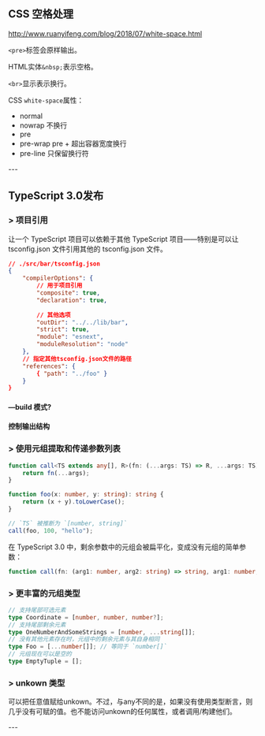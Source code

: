 ## CSS 空格处理

http://www.ruanyifeng.com/blog/2018/07/white-space.html

`<pre>`标签会原样输出。

HTML实体`&nbsp;`表示空格。

`<br>`显示表示换行。

CSS `white-space`属性：

* normal
* nowrap 不换行
* pre
* pre-wrap pre + 超出容器宽度换行
* pre-line 只保留换行符

\---

## TypeScript 3.0发布

### > 项目引用

让一个 TypeScript 项目可以依赖于其他 TypeScript 项目——特别是可以让 tsconfig.json 文件引用其他的 tsconfig.json 文件。

```json
// ./src/bar/tsconfig.json
{
    "compilerOptions": {
        // 用于项目引用
        "composite": true,
        "declaration": true,
        
        // 其他选项
        "outDir": "../../lib/bar",
        "strict": true,
        "module": "esnext",
        "moduleResolution": "node"
    },
    // 指定其他tsconfig.json文件的路径
    "references": {
        { "path": "../foo" }
    }
}
```

#### —build 模式?

#### 控制输出结构

### > 使用元组提取和传递参数列表

```typescript
function call<TS extends any[], R>(fn: (...args: TS) => R, ...args: TS): R {
    return fn(...args);
}
```

```typescript
function foo(x: number, y: string): string {
    return (x + y).toLowerCase();
}

// `TS` 被推断为 `[number, string]`
call(foo, 100, "hello");
```

在 TypeScript 3.0 中，剩余参数中的元组会被扁平化，变成没有元组的简单参数：

```typescript
function call(fn: (arg1: number, arg2: string) => string, arg1: number, arg2: string): string
```

### > 更丰富的元组类型

```typescript
// 支持尾部可选元素
type Coordinate = [number, number, number?];
// 支持尾部剩余元素
type OneNumberAndSomeStrings = [number, ...string[]];
// 没有其他元素存在时，元组中的剩余元素与其自身相同
type Foo = [...number[]]; // 等同于 `number[]`
// 元组现在可以是空的
type EmptyTuple = [];
```

### > unkown 类型

可以把任意值赋给unkown。不过，与any不同的是，如果没有使用类型断言，则几乎没有可赋的值。也不能访问unkown的任何属性，或者调用/构建他们。

\---
